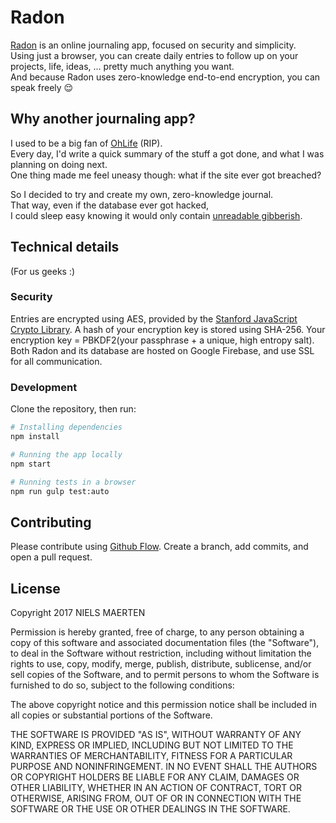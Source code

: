 # Radon

[Radon](https://radon.niels.me) is an online journaling app, focused on security and simplicity.  
Using just a browser, you can create daily entries to follow up on your projects, life, ideas, ... pretty much anything you want.  
And because Radon uses zero-knowledge end-to-end encryption, you can speak freely 😌

## Why another journaling app?
I used to be a big fan of [OhLife](www.ohlife.com) (RIP).  
Every day, I'd write a quick summary of the stuff a got done, and what I was planning on doing next.  
One thing made me feel uneasy though: what if the site ever got breached?  

So I decided to try and create my own, zero-knowledge journal.  
That way, even if the database ever got hacked,  
I could sleep easy knowing it would only contain [unreadable gibberish](https://gist.github.com/nielsmaerten/48a64b1a8a7f603f585c7770e41654e9).

## Technical details
(For us geeks :)

### Security

Entries are encrypted using AES, provided by the [Stanford JavaScript Crypto Library](http://bitwiseshiftleft.github.io/sjcl/). A hash of your encryption key is stored using SHA-256. Your encryption key = PBKDF2(your passphrase + a unique, high entropy salt). Both Radon and its database are hosted on Google Firebase, and use SSL for all communication.

### Development

Clone the repository, then run:

```sh
# Installing dependencies
npm install

# Running the app locally
npm start

# Running tests in a browser
npm run gulp test:auto
```

## Contributing

Please contribute using [Github Flow](https://guides.github.com/introduction/flow/). Create a branch, add commits, and open a pull request.

## License

Copyright 2017 NIELS MAERTEN

Permission is hereby granted, free of charge, to any person obtaining a copy of this software and associated documentation files (the "Software"), to deal in the Software without restriction, including without limitation the rights to use, copy, modify, merge, publish, distribute, sublicense, and/or sell copies of the Software, and to permit persons to whom the Software is furnished to do so, subject to the following conditions:

The above copyright notice and this permission notice shall be included in all copies or substantial portions of the Software.

THE SOFTWARE IS PROVIDED "AS IS", WITHOUT WARRANTY OF ANY KIND, EXPRESS OR IMPLIED, INCLUDING BUT NOT LIMITED TO THE WARRANTIES OF MERCHANTABILITY, FITNESS FOR A PARTICULAR PURPOSE AND NONINFRINGEMENT. IN NO EVENT SHALL THE AUTHORS OR COPYRIGHT HOLDERS BE LIABLE FOR ANY CLAIM, DAMAGES OR OTHER LIABILITY, WHETHER IN AN ACTION OF CONTRACT, TORT OR OTHERWISE, ARISING FROM, OUT OF OR IN CONNECTION WITH THE SOFTWARE OR THE USE OR OTHER DEALINGS IN THE SOFTWARE.